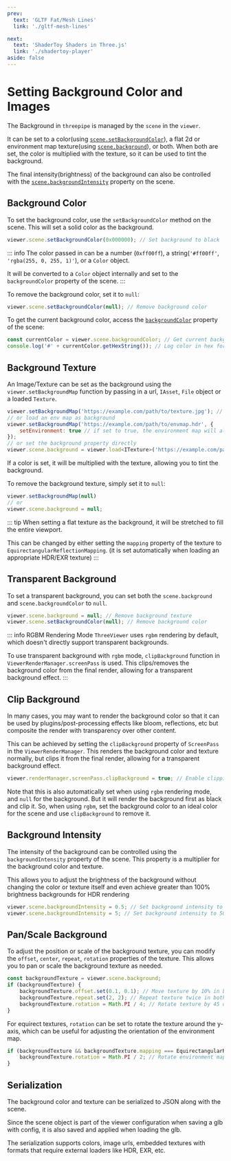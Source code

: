 ```yaml
---
prev:
  text: 'GLTF Fat/Mesh Lines'
  link: './gltf-mesh-lines'

next: 
  text: 'ShaderToy Shaders in Three.js'
  link: './shadertoy-player'
aside: false
---
```


# Setting Background Color and Images

The Background in `threepipe` is managed by the `scene` in the `viewer`.

It can be set to a color(using [`scene.setBackgroundColor`](https://threepipe.org/docs/classes/RootScene.html#setBackgroundColor)), a flat 2d or environment map texture(using [`scene.background`](https://threepipe.org/docs/classes/RootScene.html#background)), or both. 
When both are set, the color is multiplied with the texture, so it can be used to tint the background.

The final intensity(brightness) of the background can also be controlled with the [`scene.backgroundIntensity`](https://threepipe.org/docs/classes/RootScene.html#backgroundintensity) property on the scene.

## Background Color

To set the background color, use the `setBackgroundColor` method on the scene. This will set a solid color as the background.

```javascript
viewer.scene.setBackgroundColor(0x000000); // Set background to black
```

::: info
The color passed in can be a number (`0xff00ff`), a string(`'#ff00ff'`, `'rgba(255, 0, 255, 1)'`), or a `Color` object.

It will be converted to a `Color` object internally and set to the `backgroundColor` property of the scene.
:::

To remove the background color, set it to `null`:

```javascript
viewer.scene.setBackgroundColor(null); // Remove background color
```

To get the current background color, access the [`backgroundColor`](https://threepipe.org/docs/classes/RootScene.html#backgroundcolor) property of the scene:

```javascript
const currentColor = viewer.scene.backgroundColor; // Get current background color
console.log('#' + currentColor.getHexString()); // Log color in hex format
```

## Background Texture

An Image/Texture can be set as the background using the `viewer.setBackgroundMap` function by passing in a url, `IAsset`, `File` object or a loaded `Texture`.

```javascript
viewer.setBackgroundMap('https://example.com/path/to/texture.jpg'); // Set background texture
// or load an env map as background
viewer.setBackgroundMap('https://example.com/path/to/envmap.hdr', { 
    setEnvironment: true // if set to true, the environment map will also be set as the scene's background
});
// or set the background property directly
viewer.scene.background = viewer.load<ITexture>('https://example.com/path/to/texture.jpg')
```

If a color is set, it will be multiplied with the texture, allowing you to tint the background.

To remove the background texture, simply set it to `null`:

```javascript
viewer.setBackgroundMap(null)
// or 
viewer.scene.background = null;
```

::: tip
When setting a flat texture as the background, it will be stretched to fill the entire viewport.

This can be changed by either setting the `mapping` property of the texture to `EquirectangularReflectionMapping`. (it is set automatically when loading an appropriate HDR/EXR texture)
:::

## Transparent Background

To set a transparent background, you can set both the `scene.background` and `scene.backgroundColor` to `null`.

```javascript
viewer.scene.background = null; // Remove background texture
viewer.scene.setBackgroundColor(null); // Remove background color
```

::: info RGBM Rendering Mode
`ThreeViewer` uses `rgbm` rendering by default, which doesn't directly support transparent backgrounds.

To use transparent background with `rgbm` mode, `clipBackground` function in `ViewerRenderManager.screenPass` is used. 
This clips/removes the background color from the final render, allowing for a transparent background effect.
:::

## Clip Background

In many cases, you may want to render the background color so that it can be used by plugins/post-processing effects like bloom, reflections, etc but composite the render with transparency over other content.

This can be achieved by setting the `clipBackground` property of `ScreenPass` in the `ViewerRenderManager`. This renders the background color and texture normally, but clips it from the final render, allowing for a transparent background effect.

```javascript
viewer.renderManager.screenPass.clipBackground = true; // Enable clipping of background
```

Note that this is also automatically set when using `rgbm` rendering mode, and `null` for the background. But it will render the background first as black and clip it.
So, when using `rgbm`, set the background color to an ideal color for the scene and use `clipBackground` to remove it.

## Background Intensity

The intensity of the background can be controlled using the `backgroundIntensity` property of the scene. This property is a multiplier for the background color and texture.

This allows you to adjust the brightness of the background without changing the color or texture itself and even achieve greater than 100% brightness backgrounds for HDR rendering

```javascript
viewer.scene.backgroundIntensity = 0.5; // Set background intensity to 50%
viewer.scene.backgroundIntensity = 5; // Set background intensity to 500%
```

## Pan/Scale Background

To adjust the position or scale of the background texture, you can modify the `offset`, `center`, `repeat`, `rotation` properties of the texture. This allows you to pan or scale the background texture as needed.

```javascript
const backgroundTexture = viewer.scene.background;
if (backgroundTexture) {
    backgroundTexture.offset.set(0.1, 0.1); // Move texture by 10% in both x and y directions
    backgroundTexture.repeat.set(2, 2); // Repeat texture twice in both x and y directions
    backgroundTexture.rotation = Math.PI / 4; // Rotate texture by 45 degrees
}
```

For equirect textures, `rotation` can be set to rotate the texture around the y-axis, which can be useful for adjusting the orientation of the environment map.

```javascript
if (backgroundTexture && backgroundTexture.mapping === EquirectangularReflectionMapping) {
    backgroundTexture.rotation = Math.PI / 2; // Rotate environment map by 90 degrees
}
```

[//]: # (TODO - add example how to adjust background like css background-position, background-size, etc)

## Serialization

The background color and texture can be serialized to JSON along with the scene.

Since the scene object is part of the viewer configuration when saving a glb with config, it is also saved and applied when loading the glb.

The serialization supports colors, image urls, embedded textures with formats that require external loaders like HDR, EXR, etc.
